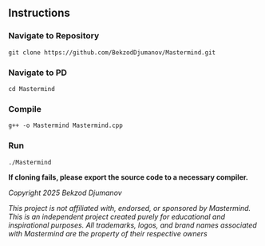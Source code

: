 ## Instructions
### Navigate to Repository
```
git clone https://github.com/BekzodDjumanov/Mastermind.git
```

### Navigate to PD
```
cd Mastermind
```

### Compile
```
g++ -o Mastermind Mastermind.cpp
```

### Run
```
./Mastermind
```

**If cloning fails, please export the source code to a necessary compiler.**

_Copyright 2025 Bekzod Djumanov_

_This project is not affiliated with, endorsed, or sponsored by Mastermind. This is an independent_ _project created purely for educational and inspirational purposes. All trademarks, logos, and brand names associated with Mastermind are the property of their respective owners_

